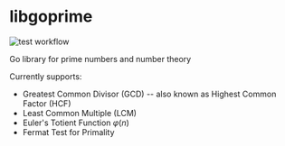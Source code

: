 # libgoprime

![test workflow](https://github.com/jadidbourbaki/libgoprime/actions/workflows/build.yml/badge.svg)

Go library for prime numbers and number theory

Currently supports:
- Greatest Common Divisor (GCD) -- also known as Highest Common Factor (HCF)
- Least Common Multiple (LCM)
- Euler's Totient Function $`\varphi(n)`$
- Fermat Test for Primality
